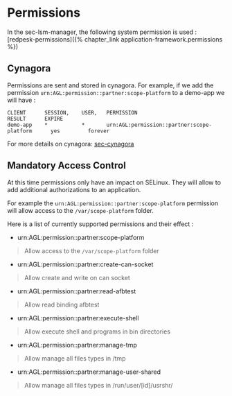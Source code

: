# Permissions

In the sec-lsm-manager, the following system permission is used : [redpesk-permissions]({% chapter_link application-framework.permissions %})

## Cynagora

Permissions are sent and stored in cynagora.
For example, if we add the permission `urn:AGL:permission::partner:scope-platform`
to a demo-app we will have :

```
CLIENT      SESSION,    USER,   PERMISSION                                      RESULT      EXPIRE
demo-app    *           *       urn:AGL:permission::partner:scope-platform      yes         forever
```

For more details on cynagora: [sec-cynagora](https://github.com/redpesk-core/sec-cynagora)


## Mandatory Access Control

At this time permissions only have an impact on SELinux.
They will allow to add additional authorizations to an application.

For example the `urn:AGL:permission::partner:scope-platform` permission
will allow access to the `/var/scope-platform` folder.

Here is a list of currently supported permissions and their effect :


- urn:AGL:permission::partner:scope-platform

> Allow access to the `/var/scope-platform` folder

- urn:AGL:permission::partner:create-can-socket

> Allow create and write on can socket

- urn:AGL:permission::partner:read-afbtest

> Allow read binding afbtest

- urn:AGL:permission::partner:execute-shell

> Allow execute shell and programs in bin directories

- urn:AGL:permission::partner:manage-tmp

> Allow manage all files types in /tmp

- urn:AGL:permission::partner:manage-user-shared

> Allow manage all files types in /run/user/[id]/usrshr/
